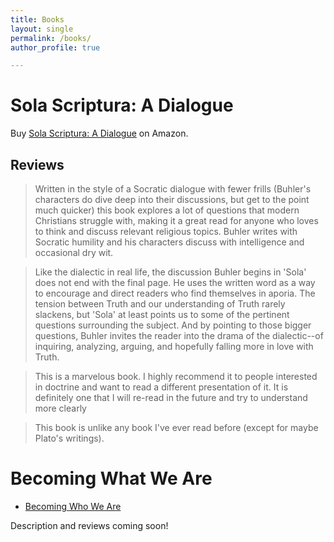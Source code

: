 ```yaml
---
title: Books
layout: single
permalink: /books/
author_profile: true

---
```



# Sola Scriptura: A Dialogue

Buy [Sola Scriptura: A Dialogue](bitly.com/ScriptureOrTradition) on Amazon. 


## Reviews


>Written in the style of a Socratic dialogue with fewer frills (Buhler's characters do dive deep into their discussions, but get to the point much quicker) this book explores a lot of questions that modern Christians struggle with, making it a great read for anyone who loves to think and discuss relevant religious topics. Buhler writes with Socratic humility and his characters discuss with intelligence and occasional dry wit. 

>Like the dialectic in real life, the discussion Buhler begins in 'Sola' does not end with the final page. He uses the written word as a way to encourage and direct readers who find themselves in aporia. The tension between Truth and our understanding of Truth rarely slackens, but 'Sola' at least points us to some of the pertinent questions surrounding the subject. And by pointing to those bigger questions, Buhler invites the reader into the drama of the dialectic--of inquiring, analyzing, arguing, and hopefully falling more in love with Truth.


>This is a marvelous book. I highly recommend it to people interested in doctrine and want to read a different presentation of it. It is definitely one that I will re-read in the future and try to understand more clearly

>This book is unlike any book I've ever read before (except for maybe Plato's writings). 



# Becoming What We Are

* [Becoming Who We Are](/phd)

Description and reviews coming soon!